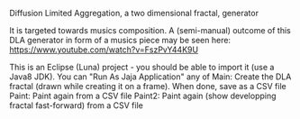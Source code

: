 Diffusion Limited Aggregation, a two dimensional fractal, generator

It is targeted towards musics composition. A (semi-manual) outcome of this DLA generator in form of a musics piece may be seen here:
https://www.youtube.com/watch?v=FszPvY44K9U

This is an Eclipse (Luna) project - you should be able to import it (use a Java8 JDK). You can "Run As Jaja Application" any of
    Main: Create the DLA fractal (drawn while creating it on a frame). When done, save as a CSV file
    Paint: Paint again from a CSV file
    Paint2: Paint again (show developping fractal fast-forward) from a CSV file
